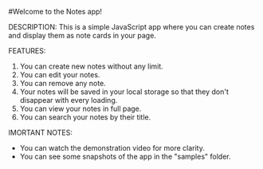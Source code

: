 #Welcome to the Notes app!

DESCRIPTION:
This is a simple JavaScript app where you can create notes and display them as note cards in your page.

FEATURES:
1. You can create new notes without any limit.
2. You can edit your notes.
3. You can remove any note.
4. Your notes will be saved in your local storage so that they don't disappear with every loading.
5. You can view your notes in full page.
6. You can search your notes by their title.

IMORTANT NOTES:
* You can watch the demonstration video for more clarity.
* You can see some snapshots of the app in the "samples" folder.
